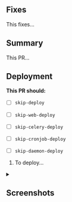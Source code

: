 ## Fixes
<!-- What bugs does this fix? Use this syntax to auto-close the issue: -->
<!-- https://docs.github.com/en/issues/tracking-your-work-with-issues/using-issues/linking-a-pull-request-to-an-issue#linking-a-pull-request-to-an-issue-using-a-keyword -->
<!-- E.g.: "Fixes: #XYZ" -->
This fixes...

## Summary
<!-- What does this fix, how did you fix it, what approach did you take, what gotchas are there in your code or compromises did you make? -->
This PR...

## Deployment

**This PR should:**
<!-- The following labels control the deployment of this PR if they’re applied. -->
<!-- Please put an "X" in the box on ones that apply. -->

<!-- Check here if the entire deployment can be skipped -->
<!-- This might be the case for a small fix, a tweak to documentation or something like that. -->
- [ ] `skip-deploy`
<!-- Check here if the web tier can be skipped -->
<!-- This is the case if you're working on code that doesn't affect the front end, like management commands, tasks, or documentation. -->
- [ ] `skip-web-deploy`
<!-- Check here if the deployment to celery can be skipped -->
<!--This is the case if you make no changes to tasks.py or the code that tasks rely on. -->
- [ ] `skip-celery-deploy`
<!-- check this if deployment to cron jobs can be skipped -->
<!-- This is the case if no changes are made that affect cronjobs. -->
- [ ] `skip-cronjob-deploy`
<!-- Deployment of daemons can be skipped -->
<!-- This is the case if you haven't updated daemons or the code they depend on. -->
- [ ] `skip-daemon-deploy`

<!-- **If deployment is required:** -->
<!-- What extra steps are needed to deploy this beyond the standard deploy? -->
<!-- Do scripts need to be run or things like that? -->
<!-- If this is more than a quick thing, a new issue should be created in our infra repo: https://github.com/freelawproject/infrastructure/issues/new (if you don’t have access to it, just put the steps here) -->
<!-- Please use an ordered list or delete this if no special steps are required: -->
1. To deploy...


<!-- DELETE this section if your PR doesn't require screenshots. -->
<!-- If this changes the front end, please include desktop and mobile screenshots or videos showing the new feature. -->
<details closed>
<summary><h2>Screenshots</h2></summary>
<details open>
<summary><h4>Desktop</h4></summary>
<!-- YOUR IMAGE(S) HERE -->
</details>
<details open>
<summary><h4>Mobile</h4></summary>
<!-- YOUR IMAGE(S) HERE -->
</details>
<!-- END DELETE -->

<!-- Thank you for contributing and filling out this form! -->
